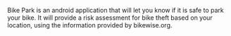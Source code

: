 Bike Park is an android application that will let you know if it is safe to park your bike. It will provide a risk assessment for bike theft based on your location, using the information provided by bikewise.org.
